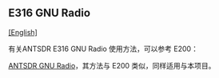## E316 GNU Radio 

[[English]](../../../../device_and_usage_manual/ANTSDR_E_Series_Module/ANTSDR_E316_Reference_Manual/AntsdrE316_gnurdio.html)

有关ANTSDR E316 GNU Radio 使用方法，可以参考 E200：

[ANTSDR GNU Radio](../ANTSDR_E200_Reference_Manual/AntsdrE200_gnurdio_cn.md)，其方法与 E200 类似，同样适用与本项目。